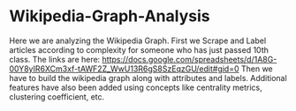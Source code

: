 # Wikipedia-Graph-Analysis
Here we are analyzing the Wikipedia Graph. First we Scrape and Label articles according to complexity for someone who has just passed 10th class.
The links are here: https://docs.google.com/spreadsheets/d/1A8G-00Y8yIR6XCm3xf-tAWF2Z_WwU13R6gS8SzEqzGU/edit#gid=0
Then we have to build the wikipedia graph along with attributes and labels. Additional features have also been added using concepts like centrality metrics, clustering coefficient, etc. 
